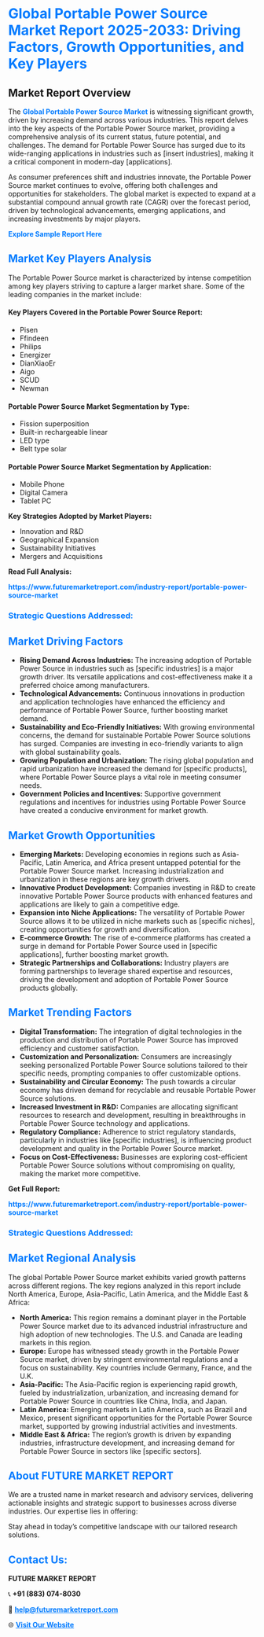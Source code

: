 <h1 style="color: #007BFF;">Global Portable Power Source Market Report 2025-2033: Driving Factors, Growth Opportunities, and Key Players</h1>

<section id="overview">
<h2>Market Report Overview</h2>
<p>The <a href="https://www.futuremarketreport.com/industry-report/portable-power-source-market" style="color: #007BFF; text-decoration: none;"><strong>Global Portable Power Source Market</strong></a> is witnessing significant growth, driven by increasing demand across various industries. This report delves into the key aspects of the Portable Power Source market, providing a comprehensive analysis of its current status, future potential, and challenges. The demand for Portable Power Source has surged due to its wide-ranging applications in industries such as [insert industries], making it a critical component in modern-day [applications].</p>
<p>As consumer preferences shift and industries innovate, the Portable Power Source market continues to evolve, offering both challenges and opportunities for stakeholders. The global market is expected to expand at a substantial compound annual growth rate (CAGR) over the forecast period, driven by technological advancements, emerging applications, and increasing investments by major players.</p>
</section>

<section id="overview">
<p><a href="https://www.futuremarketreport.com/request-sample/reportId=86375" style="color: #007BFF; text-decoration: none;"><strong>Explore Sample Report Here</strong></a></p>
</section>

<section id="key-players">
<h2 style="color: #007BFF;">Market Key Players Analysis</h2>
<p>The Portable Power Source market is characterized by intense competition among key players striving to capture a larger market share. Some of the leading companies in the market include:</p>
<h4>Key Players Covered in the Portable Power Source Report:</h4>
<ul><li>Pisen</li><li>Ffindeen</li><li>Philips</li><li>Energizer</li><li>DianXiaoEr</li><li>Aigo</li><li>SCUD</li><li>Newman</li></ul>
<h4>Portable Power Source Market Segmentation by Type:</h4>
<ul><li>Fission superposition</li><li>Built-in rechargeable linear</li><li>LED type</li><li>Belt type solar</li></ul>

<h4>Portable Power Source Market Segmentation by Application:</h4>
<ul><li>Mobile Phone</li><li>Digital Camera</li><li>Tablet PC</li></ul>
<p><strong>Key Strategies Adopted by Market Players:</strong></p>
<ul>
<li>Innovation and R&D</li>
<li>Geographical Expansion</li>
<li>Sustainability Initiatives</li>
<li>Mergers and Acquisitions</li>
</ul>
</section>

<section>
<p><strong>Read Full Analysis: </strong></p><a href="https://www.futuremarketreport.com/industry-report/portable-power-source-market" style="color: #007BFF; text-decoration: none;"><strong>https://www.futuremarketreport.com/industry-report/portable-power-source-market</strong></a>
<h3 style="color: #007BFF;">Strategic Questions Addressed:</h3>
</section>

<section id="driving-factors">
<h2 style="color: #007BFF;">Market Driving Factors</h2>
<ul>
<li><strong>Rising Demand Across Industries:</strong> The increasing adoption of Portable Power Source in industries such as [specific industries] is a major growth driver. Its versatile applications and cost-effectiveness make it a preferred choice among manufacturers.</li>
<li><strong>Technological Advancements:</strong> Continuous innovations in production and application technologies have enhanced the efficiency and performance of Portable Power Source, further boosting market demand.</li>
<li><strong>Sustainability and Eco-Friendly Initiatives:</strong> With growing environmental concerns, the demand for sustainable Portable Power Source solutions has surged. Companies are investing in eco-friendly variants to align with global sustainability goals.</li>
<li><strong>Growing Population and Urbanization:</strong> The rising global population and rapid urbanization have increased the demand for [specific products], where Portable Power Source plays a vital role in meeting consumer needs.</li>
<li><strong>Government Policies and Incentives:</strong> Supportive government regulations and incentives for industries using Portable Power Source have created a conducive environment for market growth.</li>
</ul>
</section>

<section id="growth-opportunities">
<h2 style="color: #007BFF;">Market Growth Opportunities</h2>
<ul>
<li><strong>Emerging Markets:</strong> Developing economies in regions such as Asia-Pacific, Latin America, and Africa present untapped potential for the Portable Power Source market. Increasing industrialization and urbanization in these regions are key growth drivers.</li>
<li><strong>Innovative Product Development:</strong> Companies investing in R&D to create innovative Portable Power Source products with enhanced features and applications are likely to gain a competitive edge.</li>
<li><strong>Expansion into Niche Applications:</strong> The versatility of Portable Power Source allows it to be utilized in niche markets such as [specific niches], creating opportunities for growth and diversification.</li>
<li><strong>E-commerce Growth:</strong> The rise of e-commerce platforms has created a surge in demand for Portable Power Source used in [specific applications], further boosting market growth.</li>
<li><strong>Strategic Partnerships and Collaborations:</strong> Industry players are forming partnerships to leverage shared expertise and resources, driving the development and adoption of Portable Power Source products globally.</li>
</ul>
</section>

<section id="trending-factors">
<h2 style="color: #007BFF;">Market Trending Factors</h2>
<ul>
<li><strong>Digital Transformation:</strong> The integration of digital technologies in the production and distribution of Portable Power Source has improved efficiency and customer satisfaction.</li>
<li><strong>Customization and Personalization:</strong> Consumers are increasingly seeking personalized Portable Power Source solutions tailored to their specific needs, prompting companies to offer customizable options.</li>
<li><strong>Sustainability and Circular Economy:</strong> The push towards a circular economy has driven demand for recyclable and reusable Portable Power Source solutions.</li>
<li><strong>Increased Investment in R&D:</strong> Companies are allocating significant resources to research and development, resulting in breakthroughs in Portable Power Source technology and applications.</li>
<li><strong>Regulatory Compliance:</strong> Adherence to strict regulatory standards, particularly in industries like [specific industries], is influencing product development and quality in the Portable Power Source market.</li>
<li><strong>Focus on Cost-Effectiveness:</strong> Businesses are exploring cost-efficient Portable Power Source solutions without compromising on quality, making the market more competitive.</li>
</ul>
</section>

<section>
<p><strong>Get Full Report: </strong></p><a href="https://www.futuremarketreport.com/industry-report/portable-power-source-market" style="color: #007BFF; text-decoration: none;"><strong>https://www.futuremarketreport.com/industry-report/portable-power-source-market</strong></a>
<h3 style="color: #007BFF;">Strategic Questions Addressed:</h3>
</section>


<section id="regional-analysis">
<h2 style="color: #007BFF;">Market Regional Analysis</h2>
<p>The global Portable Power Source market exhibits varied growth patterns across different regions. The key regions analyzed in this report include North America, Europe, Asia-Pacific, Latin America, and the Middle East & Africa:</p>
<ul>
<li><strong>North America:</strong> This region remains a dominant player in the Portable Power Source market due to its advanced industrial infrastructure and high adoption of new technologies. The U.S. and Canada are leading markets in this region.</li>
<li><strong>Europe:</strong> Europe has witnessed steady growth in the Portable Power Source market, driven by stringent environmental regulations and a focus on sustainability. Key countries include Germany, France, and the U.K.</li>
<li><strong>Asia-Pacific:</strong> The Asia-Pacific region is experiencing rapid growth, fueled by industrialization, urbanization, and increasing demand for Portable Power Source in countries like China, India, and Japan.</li>
<li><strong>Latin America:</strong> Emerging markets in Latin America, such as Brazil and Mexico, present significant opportunities for the Portable Power Source market, supported by growing industrial activities and investments.</li>
<li><strong>Middle East & Africa:</strong> The region’s growth is driven by expanding industries, infrastructure development, and increasing demand for Portable Power Source in sectors like [specific sectors].</li>
</ul>
</section>

<footer>
<h2 style="color: #007BFF;">About FUTURE MARKET REPORT</h2>
<p>We are a trusted name in market research and advisory services, delivering actionable insights and strategic support to businesses across diverse industries. Our expertise lies in offering:</p>

<p>Stay ahead in today’s competitive landscape with our tailored research solutions.</p>

<h2 style="color: #007BFF;">Contact Us:</h2>
<p><strong>FUTURE MARKET REPORT</strong></p>
<p>📞 <strong>+91 (883) 074-8030</strong></p>
<p>📧 <strong><a href="mailto:help@futuremarketreport.com" style="color: #007BFF;">help@futuremarketreport.com</a></strong></p>
<p>🌐 <strong><a href="https://www.futuremarketreport.com/" style="color: #007BFF;">Visit Our Website</a></strong></p>
</footer>